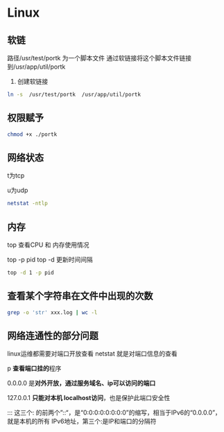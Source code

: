 # Linux

## 软链

路径/usr/test/portk 为一个脚本文件
通过软链接将这个脚本文件链接到/usr/app/util/portk

1. 创建软链接

````sh
ln -s  /usr/test/portk  /usr/app/util/portk
````

## 权限赋予

````sh
chmod +x ./portk
````

## 网络状态

t为tcp

u为udp

````sh
netstat -ntlp
````

## 内存

top 查看CPU 和 内存使用情况

top -p pid
top -d 更新时间间隔

````sh
top -d 1 -p pid
````

## 查看某个字符串在文件中出现的次数

````sh
grep -o 'str' xxx.log | wc -l
````

## 网络连通性的部分问题

linux运维都需要对端口开放查看  netstat 就是对端口信息的查看

p **查看端口挂的**程序

0.0.0.0 是**对外开放，通过服务域名、ip可以访问的端口**

127.0.0.1 **只能对本机 localhost访问**，也是保护此端口安全性

::: 这三个: 的前两个”::“，是“0:0:0:0:0:0:0:0”的缩写，相当于IPv6的“0.0.0.0”，就是本机的所有
IPv6地址，第三个:是IP和端口的分隔符
